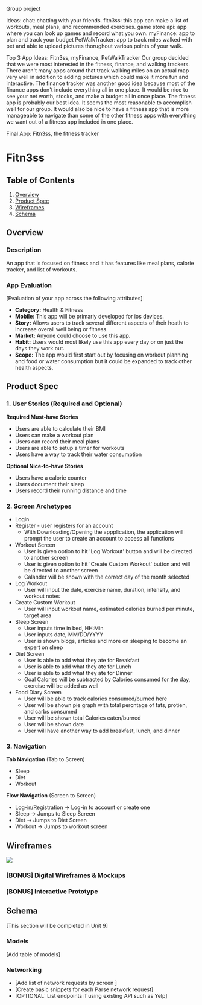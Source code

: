 Group project

Ideas:
chat: chatting with your friends.
fitn3ss: this app can make a list of workouts, meal plans, and recommended exercises.
game store api: app where you can look up games and record what you own.
myFinance: app to plan and track your budget 
PetWalkTracker: app to track miles walked with pet and able to upload pictures thorughout various points of your walk.

Top 3 App Ideas: 
Fitn3ss, myFinance, PetWalkTracker 
Our group decided that we were most interested in the fitness, finance, and walking trackers. There aren't many apps around that track walking miles on an actual map very well in addition to adding pictures which could make it more fun and interactive. The finance tracker was another good idea because most of the finance apps don't include everything all in one place. It would be nice to see your net worth, stocks, and make a budget all in once place. The fitness app is probably our best idea. It seems the most reasonable to accomplish well for our group. It would also be nice to have a fitness app that is more manageable to navigate than some of the other fitness apps with everything we want out of a fitness app included in one place. 

Final App: Fitn3ss, the fitness tracker

# Fitn3ss

## Table of Contents
1. [Overview](#Overview)
1. [Product Spec](#Product-Spec)
1. [Wireframes](#Wireframes)
2. [Schema](#Schema)

## Overview
### Description
An app that is focused on fitness and it has features like meal plans, calorie tracker, and list of workouts.

### App Evaluation
[Evaluation of your app across the following attributes]
- **Category:** Health & Fitness
- **Mobile:** This app will be primariy developed for ios devices. 
- **Story:** Allows users to track several different aspects of their heath to increase overall well being or fitness. 
- **Market:** Anyone could choose to use this app. 
- **Habit:** Users would most likely use this app every day or on just the days they work out. 
- **Scope:** The app would first start out by focusing on workout planning and food or water consumption but it could be expanded to track other health aspects. 

## Product Spec

### 1. User Stories (Required and Optional)

**Required Must-have Stories**

* Users are able to calculate their BMI
* Users can make a workout plan
* Users can record their meal plans
* Users are able to setup a timer for workouts
* Users have a way to track their water consumption

**Optional Nice-to-have Stories**

* Users have a calorie counter
* Users document their sleep
* Users record their running distance and time

### 2. Screen Archetypes

* Login
* Register - user registers for an account
   * With Downloading/Opening the appplication, the application will prompt the user to create an account to access all functions 
* Workout Screen
   * User is given option to hit 'Log Workout' button and will be directed to another screen
   * User is given option to hit 'Create Custom Workout' button and will be directed to another screen
   * Calander will be shown with the correct day of the month selected
* Log Workout
   * User will input the date, exercise name, duration, intensity, and workout notes
* Create Custom Workout
    * User will input workout name, estimated calories burned per minute, target area
* Sleep Screen
    * User inputs time in bed, HH:Min
    * User inputs date, MM/DD/YYYY
    * User is shown blogs, articles and more on sleeping to become an expert on sleep
* Diet Screen
    * User is able to add what they ate for Breakfast
    * User is able to add what they ate for Lunch
    * User is able to add what they ate for Dinner
    * Goal Calories will be subtracted by Calories consumed for the day, exercise will be added as well
* Food Diary Screen
    * User will be able to track calories consumed/burned here
    * User will be shown pie graph with total percntage of fats, protien, and carbs consumed
    * User will be shown total Calories eaten/burned
    * User will be shown date
    * User will have another way to add breakfast, lunch, and dinner

### 3. Navigation

**Tab Navigation** (Tab to Screen)

* Sleep
* Diet
* Workout

**Flow Navigation** (Screen to Screen)

* Log-in/Registration -> Log-in to account or create one 
* Sleep -> Jumps to Sleep Screen
* Diet -> Jumps to Diet Screen 
* Workout -> Jumps to workout screen

## Wireframes

![](wireframe.jpeg)

### [BONUS] Digital Wireframes & Mockups

### [BONUS] Interactive Prototype

## Schema 
[This section will be completed in Unit 9]
### Models
[Add table of models]
### Networking
- [Add list of network requests by screen ]
- [Create basic snippets for each Parse network request]
- [OPTIONAL: List endpoints if using existing API such as Yelp]

